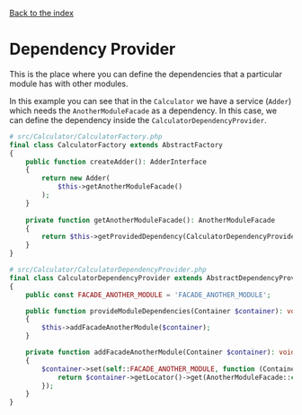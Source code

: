[Back to the index](../documentation)

# Dependency Provider

This is the place where you can define the dependencies that a particular module has with other modules.

In this example you can see that in the `Calculator` we have a service (`Adder`) which needs the
`AnotherModuleFacade` as a dependency. In this case, we can define the dependency inside the
`CalculatorDependencyProvider`.

```php
# src/Calculator/CalculatorFactory.php
final class CalculatorFactory extends AbstractFactory
{
    public function createAdder(): AdderInterface
    {
        return new Adder(
            $this->getAnotherModuleFacade()
        );
    }
    
    private function getAnotherModuleFacade(): AnotherModuleFacade
    {
        return $this->getProvidedDependency(CalculatorDependencyProvider::FACADE_MODULE_TWO);
    }
}
```

```php
# src/Calculator/CalculatorDependencyProvider.php
final class CalculatorDependencyProvider extends AbstractDependencyProvider
{
    public const FACADE_ANOTHER_MODULE = 'FACADE_ANOTHER_MODULE';

    public function provideModuleDependencies(Container $container): void
    {
        $this->addFacadeAnotherModule($container);
    }

    private function addFacadeAnotherModule(Container $container): void
    {
        $container->set(self::FACADE_ANOTHER_MODULE, function (Container $container) {
            return $container->getLocator()->get(AnotherModuleFacade::class);
        });
    }
}
```
